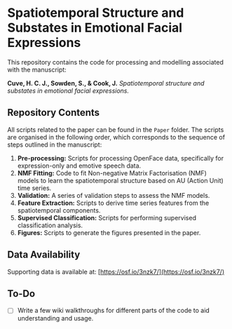 # Spatiotemporal Structure and Substates in Emotional Facial Expressions

This repository contains the code for processing and modelling associated with the manuscript:

**Cuve, H. C. J., Sowden, S., & Cook, J.** *Spatiotemporal structure and substates in emotional facial expressions.*

## Repository Contents

All scripts related to the paper can be found in the `Paper` folder. The scripts are organised in the following order, which corresponds to the sequence of steps outlined in the manuscript:

1. **Pre-processing:** Scripts for processing OpenFace data, specifically for expression-only and emotive speech data.
2. **NMF Fitting:** Code to fit Non-negative Matrix Factorisation (NMF) models to learn the spatiotemporal structure based on AU (Action Unit) time series.
3. **Validation:** A series of validation steps to assess the NMF models.
4. **Feature Extraction:** Scripts to derive time series features from the spatiotemporal components.
5. **Supervised Classification:** Scripts for performing supervised classification analysis.
6. **Figures:** Scripts to generate the figures presented in the paper.


## Data Availability

Supporting data is available at: [https://osf.io/3nzk7/](https://osf.io/3nzk7/)



## To-Do

- [ ] Write a few wiki walkthroughs for different parts of the code to aid understanding and usage.
